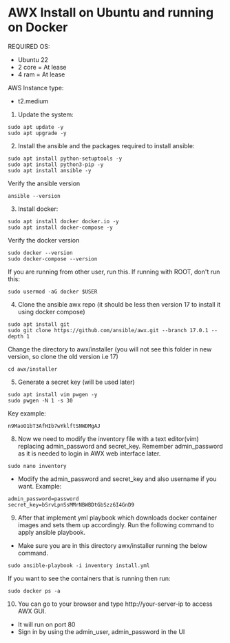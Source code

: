 # AWX Install on Ubuntu and running on Docker
REQUIRED OS:
  - Ubuntu 22
  - 2 core = At lease
  - 4 ram = At lease

AWS Instance type:
  - t2.medium

1. Update the system:
```
sudo apt update -y
sudo apt upgrade -y
```

2. Install the ansible and the packages required to install ansible:
```
sudo apt install python-setuptools -y
sudo apt install python3-pip -y
sudo apt install ansible -y
```

Verify the ansible version
```
ansible --version
```

3. Install docker:
```
sudo apt install docker docker.io -y
sudo apt install docker-compose -y
```

Verify the docker version
```
sudo docker --version
sudo docker-compose --version
```

If you are running from other user, run this. If running with ROOT, don't run this:
```
sudo usermod -aG docker $USER
```

4. Clone the ansible awx repo (it should be less then version 17 to install it using docker compose)
```
sudo apt install git 
sudo git clone https://github.com/ansible/awx.git --branch 17.0.1 --depth 1
```

Change the directory to awx/installer (you will not see this folder in new version, so clone the old version i.e 17)
```
cd awx/installer
```

5. Generate a secret key (will be used later)
```
sudo apt install vim pwgen -y
sudo pwgen -N 1 -s 30
```

Key example:
```
n9MaoO1bT3AfHIb7wYklftSNWDMgAJ
```

8. Now we need to modify the inventory file with a text editor(vim) replacing admin_password and secret_key. Remember admin_password as it is needed to login in AWX web interface later. 
```
sudo nano inventory
```

- Modify the admin_password and secret_key and also username if you want. 
Example:
```
admin_password=password
secret_key=bSrvLpnSsMMrNBWBDtGbSzz6I4GnD9
```

9. After that implement yml playbook which downloads docker container images and sets them up accordingly. Run the following command to apply ansible playbook.
- Make sure you are in this directory awx/installer running the below command.
```
sudo ansible-playbook -i inventory install.yml
```

If you want to see the containers that is running then run:
```
sudo docker ps -a
```
10. You can go to your browser and type http://your-server-ip to access AWX GUI. 
- It will run on port 80
- Sign in by using the admin_user, admin_password in the UI


